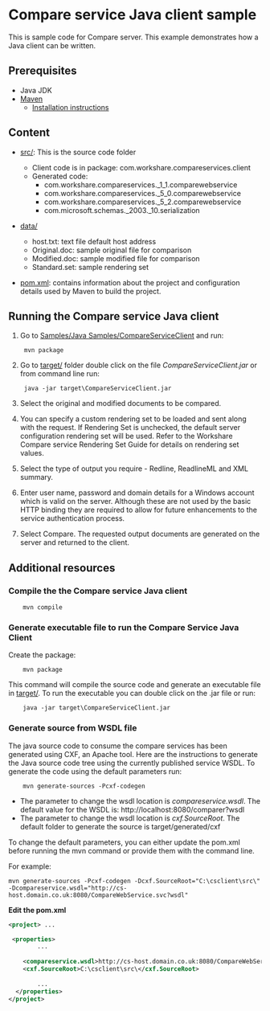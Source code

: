 Compare service Java client sample
===================================

This is sample code for Compare server. This example demonstrates how a Java client can be written.


Prerequisites
---------

+ Java JDK
+ [Maven](http://maven.apache.org/)
	- [Installation instructions](http://maven.apache.org/download.cgi#Installation)


Content
---------

+ [src/](./src/): This is the source code folder  
	- Client code is in package: com.workshare.compareservices.client
	- Generated code:
		- com.workshare.compareservices._1_1.comparewebservice
		- com.workshare.compareservices._5_0.comparewebservice
		- com.workshare.compareservices._5_2.comparewebservice
		- com.microsoft.schemas._2003._10.serialization
		
+ [data/](./data/)
	- host.txt: text file default host address
	- Original.doc: sample original file for comparison
	- Modified.doc: sample modified file for comparison
	- Standard.set: sample rendering set
	
+ [pom.xml](./pom.xml): contains information about the project and configuration details used by Maven to build the project.


Running the Compare service Java client
-----------------------------------------

1. Go to  [Samples/Java Samples/CompareServiceClient](.) and run:


		mvn package


2. Go to [target/](./target) folder double click on the file *CompareServiceClient.jar* or from command line run:  


		java -jar target\CompareServiceClient.jar


2.	Select the original and modified documents to be compared.
	
3.	You can specify a custom rendering set to be loaded and sent along with the request. If Rendering Set is unchecked, the default server configuration rendering set will be used. Refer to the Workshare Compare service Rendering Set Guide for details on rendering set values.
4.	Select the type of output you require - Redline, ReadlineML and XML summary.
5.	Enter user name, password and domain details for a Windows account which is valid on the server. Although these are not used by the basic HTTP binding they are required to allow for future enhancements to the service authentication process.
6.	Select Compare. The requested output documents are generated on the server and returned to the client.



Additional resources
-----------------------------------------

### Compile the the Compare service Java client


		mvn compile 


### Generate executable file to run the Compare Service Java Client 

Create the package:

		mvn package

This command will compile the source code and generate an executable file in [target/](./target/).
To run the executable you can double click on the .jar file or run:		
		
		
		java -jar target\CompareServiceClient.jar


### Generate source from WSDL file 


The java source code to consume the compare services has been generated using CXF, an Apache tool.
Here are the instructions to generate the Java source code tree using the currently published service WSDL.
To generate the code using the default parameters run:


		mvn generate-sources -Pcxf-codegen

	
+ The parameter to change the wsdl location is *compareservice.wsdl*. The default value for the WSDL is: http://localhost:8080/comparer?wsdl 
+ The parameter to change the wsdl location is *cxf.SourceRoot*. The default folder to generate the source is target/generated/cxf


To change the default parameters, you can either update the pom.xml before running the mvn command or provide them with the command line.

For example: 

	mvn generate-sources -Pcxf-codegen -Dcxf.SourceRoot="C:\csclient\src\" -Dcompareservice.wsdl="http://cs-host.domain.co.uk:8080/CompareWebService.svc?wsdl" 



**Edit the pom.xml**

```xml
<project> ...

 <properties>
		...
		
  	<compareservice.wsdl>http://cs-host.domain.co.uk:8080/CompareWebService.svc?wsdl</compareservice.wsdl>
  	<cxf.SourceRoot>C:\csclient\src\</cxf.SourceRoot>
	
		...
  </properties>
</project>
```





